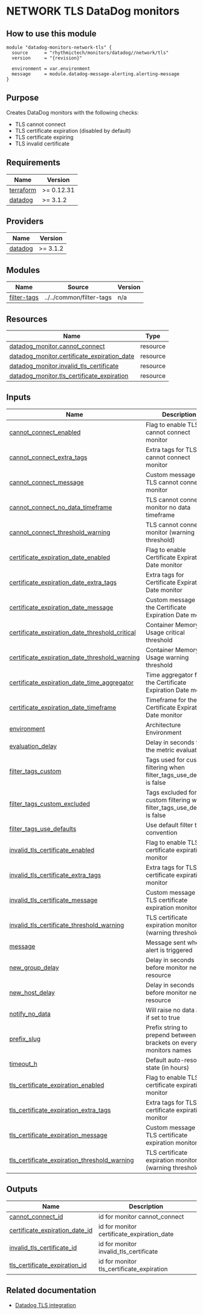 # NETWORK TLS DataDog monitors

## How to use this module

```hcl
module "datadog-monitors-network-tls" {
  source      = "rhythmictech/monitors/datadog//network/tls"
  version     = "{revision}"

  environment = var.environment
  message     = module.datadog-message-alerting.alerting-message
}

```

## Purpose

Creates DataDog monitors with the following checks:

- TLS cannot connect
- TLS certificate expiration (disabled by default)
- TLS certificate expiring
- TLS invalid certificate

<!-- BEGIN_TF_DOCS -->
## Requirements

| Name | Version |
|------|---------|
| <a name="requirement_terraform"></a> [terraform](#requirement\_terraform) | >= 0.12.31 |
| <a name="requirement_datadog"></a> [datadog](#requirement\_datadog) | >= 3.1.2 |

## Providers

| Name | Version |
|------|---------|
| <a name="provider_datadog"></a> [datadog](#provider\_datadog) | >= 3.1.2 |

## Modules

| Name | Source | Version |
|------|--------|---------|
| <a name="module_filter-tags"></a> [filter-tags](#module\_filter-tags) | ../../common/filter-tags | n/a |

## Resources

| Name | Type |
|------|------|
| [datadog_monitor.cannot_connect](https://registry.terraform.io/providers/DataDog/datadog/latest/docs/resources/monitor) | resource |
| [datadog_monitor.certificate_expiration_date](https://registry.terraform.io/providers/DataDog/datadog/latest/docs/resources/monitor) | resource |
| [datadog_monitor.invalid_tls_certificate](https://registry.terraform.io/providers/DataDog/datadog/latest/docs/resources/monitor) | resource |
| [datadog_monitor.tls_certificate_expiration](https://registry.terraform.io/providers/DataDog/datadog/latest/docs/resources/monitor) | resource |

## Inputs

| Name | Description | Type | Default | Required |
|------|-------------|------|---------|:--------:|
| <a name="input_cannot_connect_enabled"></a> [cannot\_connect\_enabled](#input\_cannot\_connect\_enabled) | Flag to enable TLS cannot connect monitor | `string` | `"true"` | no |
| <a name="input_cannot_connect_extra_tags"></a> [cannot\_connect\_extra\_tags](#input\_cannot\_connect\_extra\_tags) | Extra tags for TLS cannot connect monitor | `list(string)` | `[]` | no |
| <a name="input_cannot_connect_message"></a> [cannot\_connect\_message](#input\_cannot\_connect\_message) | Custom message for TLS cannot connect monitor | `string` | `""` | no |
| <a name="input_cannot_connect_no_data_timeframe"></a> [cannot\_connect\_no\_data\_timeframe](#input\_cannot\_connect\_no\_data\_timeframe) | TLS cannot connect monitor no data timeframe | `string` | `10` | no |
| <a name="input_cannot_connect_threshold_warning"></a> [cannot\_connect\_threshold\_warning](#input\_cannot\_connect\_threshold\_warning) | TLS cannot connect monitor (warning threshold) | `string` | `3` | no |
| <a name="input_certificate_expiration_date_enabled"></a> [certificate\_expiration\_date\_enabled](#input\_certificate\_expiration\_date\_enabled) | Flag to enable Certificate Expiration Date monitor | `string` | `"false"` | no |
| <a name="input_certificate_expiration_date_extra_tags"></a> [certificate\_expiration\_date\_extra\_tags](#input\_certificate\_expiration\_date\_extra\_tags) | Extra tags for Certificate Expiration Date monitor | `list(string)` | `[]` | no |
| <a name="input_certificate_expiration_date_message"></a> [certificate\_expiration\_date\_message](#input\_certificate\_expiration\_date\_message) | Custom message for the Certificate Expiration Date monitor | `string` | `""` | no |
| <a name="input_certificate_expiration_date_threshold_critical"></a> [certificate\_expiration\_date\_threshold\_critical](#input\_certificate\_expiration\_date\_threshold\_critical) | Container Memory Usage critical threshold | `string` | `15` | no |
| <a name="input_certificate_expiration_date_threshold_warning"></a> [certificate\_expiration\_date\_threshold\_warning](#input\_certificate\_expiration\_date\_threshold\_warning) | Container Memory Usage warning threshold | `string` | `30` | no |
| <a name="input_certificate_expiration_date_time_aggregator"></a> [certificate\_expiration\_date\_time\_aggregator](#input\_certificate\_expiration\_date\_time\_aggregator) | Time aggregator for the Certificate Expiration Date monitor | `string` | `"max"` | no |
| <a name="input_certificate_expiration_date_timeframe"></a> [certificate\_expiration\_date\_timeframe](#input\_certificate\_expiration\_date\_timeframe) | Timeframe for the Certificate Expiration Date monitor | `string` | `"last_5m"` | no |
| <a name="input_environment"></a> [environment](#input\_environment) | Architecture Environment | `string` | n/a | yes |
| <a name="input_evaluation_delay"></a> [evaluation\_delay](#input\_evaluation\_delay) | Delay in seconds for the metric evaluation | `number` | `15` | no |
| <a name="input_filter_tags_custom"></a> [filter\_tags\_custom](#input\_filter\_tags\_custom) | Tags used for custom filtering when filter\_tags\_use\_defaults is false | `string` | `"*"` | no |
| <a name="input_filter_tags_custom_excluded"></a> [filter\_tags\_custom\_excluded](#input\_filter\_tags\_custom\_excluded) | Tags excluded for custom filtering when filter\_tags\_use\_defaults is false | `string` | `""` | no |
| <a name="input_filter_tags_use_defaults"></a> [filter\_tags\_use\_defaults](#input\_filter\_tags\_use\_defaults) | Use default filter tags convention | `string` | `"true"` | no |
| <a name="input_invalid_tls_certificate_enabled"></a> [invalid\_tls\_certificate\_enabled](#input\_invalid\_tls\_certificate\_enabled) | Flag to enable TLS certificate expiration monitor | `string` | `"true"` | no |
| <a name="input_invalid_tls_certificate_extra_tags"></a> [invalid\_tls\_certificate\_extra\_tags](#input\_invalid\_tls\_certificate\_extra\_tags) | Extra tags for TLS certificate expiration monitor | `list(string)` | `[]` | no |
| <a name="input_invalid_tls_certificate_message"></a> [invalid\_tls\_certificate\_message](#input\_invalid\_tls\_certificate\_message) | Custom message for TLS certificate expiration monitor | `string` | `""` | no |
| <a name="input_invalid_tls_certificate_threshold_warning"></a> [invalid\_tls\_certificate\_threshold\_warning](#input\_invalid\_tls\_certificate\_threshold\_warning) | TLS certificate expiration monitor (warning threshold) | `string` | `3` | no |
| <a name="input_message"></a> [message](#input\_message) | Message sent when an alert is triggered | `any` | n/a | yes |
| <a name="input_new_group_delay"></a> [new\_group\_delay](#input\_new\_group\_delay) | Delay in seconds before monitor new resource | `number` | `300` | no |
| <a name="input_new_host_delay"></a> [new\_host\_delay](#input\_new\_host\_delay) | Delay in seconds before monitor new resource | `number` | `300` | no |
| <a name="input_notify_no_data"></a> [notify\_no\_data](#input\_notify\_no\_data) | Will raise no data alert if set to true | `bool` | `true` | no |
| <a name="input_prefix_slug"></a> [prefix\_slug](#input\_prefix\_slug) | Prefix string to prepend between brackets on every monitors names | `string` | `""` | no |
| <a name="input_timeout_h"></a> [timeout\_h](#input\_timeout\_h) | Default auto-resolving state (in hours) | `number` | `0` | no |
| <a name="input_tls_certificate_expiration_enabled"></a> [tls\_certificate\_expiration\_enabled](#input\_tls\_certificate\_expiration\_enabled) | Flag to enable TLS certificate expiration monitor | `string` | `"true"` | no |
| <a name="input_tls_certificate_expiration_extra_tags"></a> [tls\_certificate\_expiration\_extra\_tags](#input\_tls\_certificate\_expiration\_extra\_tags) | Extra tags for TLS certificate expiration monitor | `list(string)` | `[]` | no |
| <a name="input_tls_certificate_expiration_message"></a> [tls\_certificate\_expiration\_message](#input\_tls\_certificate\_expiration\_message) | Custom message for TLS certificate expiration monitor | `string` | `""` | no |
| <a name="input_tls_certificate_expiration_threshold_warning"></a> [tls\_certificate\_expiration\_threshold\_warning](#input\_tls\_certificate\_expiration\_threshold\_warning) | TLS certificate expiration monitor (warning threshold) | `string` | `5` | no |

## Outputs

| Name | Description |
|------|-------------|
| <a name="output_cannot_connect_id"></a> [cannot\_connect\_id](#output\_cannot\_connect\_id) | id for monitor cannot\_connect |
| <a name="output_certificate_expiration_date_id"></a> [certificate\_expiration\_date\_id](#output\_certificate\_expiration\_date\_id) | id for monitor certificate\_expiration\_date |
| <a name="output_invalid_tls_certificate_id"></a> [invalid\_tls\_certificate\_id](#output\_invalid\_tls\_certificate\_id) | id for monitor invalid\_tls\_certificate |
| <a name="output_tls_certificate_expiration_id"></a> [tls\_certificate\_expiration\_id](#output\_tls\_certificate\_expiration\_id) | id for monitor tls\_certificate\_expiration |
<!-- END_TF_DOCS -->
## Related documentation

- [Datadog TLS integration](https://docs.datadoghq.com/integrations/tls/)

